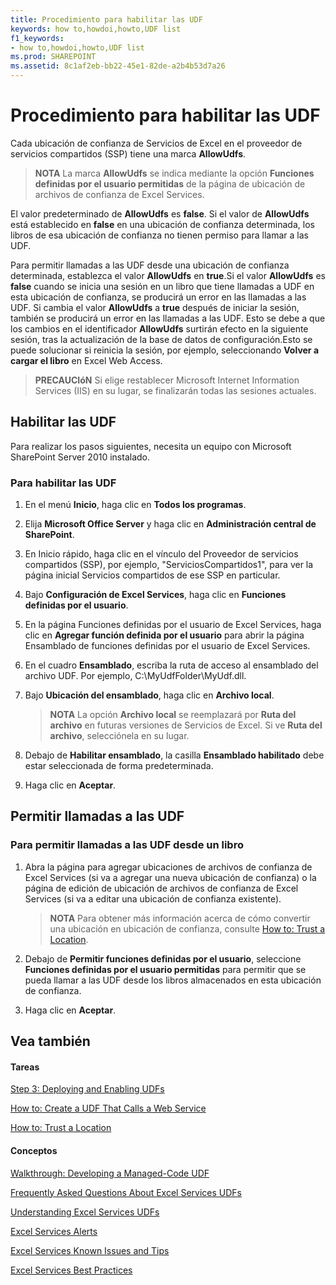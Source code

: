 ```yaml
---
title: Procedimiento para habilitar las UDF
keywords: how to,howdoi,howto,UDF list
f1_keywords:
- how to,howdoi,howto,UDF list
ms.prod: SHAREPOINT
ms.assetid: 8c1af2eb-bb22-45e1-82de-a2b4b53d7a26
---
```



# Procedimiento para habilitar las UDF

Cada ubicación de confianza de Servicios de Excel en el proveedor de servicios compartidos (SSP) tiene una marca **AllowUdfs**. 
  
    
    


> **NOTA**
> La marca **AllowUdfs** se indica mediante la opción **Funciones definidas por el usuario permitidas** de la página de ubicación de archivos de confianza de Excel Services.
  
    
    


El valor predeterminado de **AllowUdfs** es **false**. Si el valor de **AllowUdfs** está establecido en **false** en una ubicación de confianza determinada, los libros de esa ubicación de confianza no tienen permiso para llamar a las UDF.
  
    
    

Para permitir llamadas a las UDF desde una ubicación de confianza determinada, establezca el valor **AllowUdfs** en **true**.Si el valor **AllowUdfs** es **false** cuando se inicia una sesión en un libro que tiene llamadas a UDF en esta ubicación de confianza, se producirá un error en las llamadas a las UDF. Si cambia el valor **AllowUdfs** a **true** después de iniciar la sesión, también se producirá un error en las llamadas a las UDF. Esto se debe a que los cambios en el identificador **AllowUdfs** surtirán efecto en la siguiente sesión, tras la actualización de la base de datos de configuración.Esto se puede solucionar si reinicia la sesión, por ejemplo, seleccionando **Volver a cargar el libro** en Excel Web Access.
> **PRECAUCIóN**
> Si elige restablecer Microsoft Internet Information Services (IIS) en su lugar, se finalizarán todas las sesiones actuales. 
  
    
    


## Habilitar las UDF

Para realizar los pasos siguientes, necesita un equipo con Microsoft SharePoint Server 2010 instalado.
  
    
    

### Para habilitar las UDF


1. En el menú **Inicio**, haga clic en **Todos los programas**. 
    
  
2. Elija **Microsoft Office Server** y haga clic en **Administración central de SharePoint**. 
    
  
3. En Inicio rápido, haga clic en el vínculo del Proveedor de servicios compartidos (SSP), por ejemplo, "ServiciosCompartidos1", para ver la página inicial Servicios compartidos de ese SSP en particular.
    
  
4. Bajo **Configuración de Excel Services**, haga clic en **Funciones definidas por el usuario**. 
    
  
5. En la página Funciones definidas por el usuario de Excel Services, haga clic en **Agregar función definida por el usuario** para abrir la página Ensamblado de funciones definidas por el usuario de Excel Services.
    
  
6. En el cuadro **Ensamblado**, escriba la ruta de acceso al ensamblado del archivo UDF. Por ejemplo, C:\\MyUdfFolder\\MyUdf.dll.
    
  
7. Bajo **Ubicación del ensamblado**, haga clic en **Archivo local**.
    
    > **NOTA**
      > La opción **Archivo local** se reemplazará por **Ruta del archivo** en futuras versiones de Servicios de Excel. Si ve **Ruta del archivo**, selecciónela en su lugar. 
8. Debajo de **Habilitar ensamblado**, la casilla **Ensamblado habilitado** debe estar seleccionada de forma predeterminada.
    
  
9. Haga clic en **Aceptar**.
    
  

## Permitir llamadas a las UDF


### Para permitir llamadas a las UDF desde un libro


1. Abra la página para agregar ubicaciones de archivos de confianza de Excel Services (si va a agregar una nueva ubicación de confianza) o la página de edición de ubicación de archivos de confianza de Excel Services (si va a editar una ubicación de confianza existente). 
    
    > **NOTA**
      > Para obtener más información acerca de cómo convertir una ubicación en ubicación de confianza, consulte  [How to: Trust a Location](how-to-trust-a-location.md). 
2. Debajo de **Permitir funciones definidas por el usuario**, seleccione **Funciones definidas por el usuario permitidas** para permitir que se pueda llamar a las UDF desde los libros almacenados en esta ubicación de confianza.
    
  
3. Haga clic en **Aceptar**.
    
  

## Vea también


#### Tareas


  
    
    
 [Step 3: Deploying and Enabling UDFs](step-3-deploying-and-enabling-udfs.md)
  
    
    
 [How to: Create a UDF That Calls a Web Service](how-to-create-a-udf-that-calls-a-web-service.md)
  
    
    
 [How to: Trust a Location](how-to-trust-a-location.md)
#### Conceptos


  
    
    
 [Walkthrough: Developing a Managed-Code UDF](walkthrough-developing-a-managed-code-udf.md)
  
    
    
 [Frequently Asked Questions About Excel Services UDFs](frequently-asked-questions-about-excel-services-udfs.md)
  
    
    
 [Understanding Excel Services UDFs](understanding-excel-services-udfs.md)
  
    
    
 [Excel Services Alerts](excel-services-alerts.md)
  
    
    
 [Excel Services Known Issues and Tips](excel-services-known-issues-and-tips.md)
  
    
    
 [Excel Services Best Practices](excel-services-best-practices.md)
